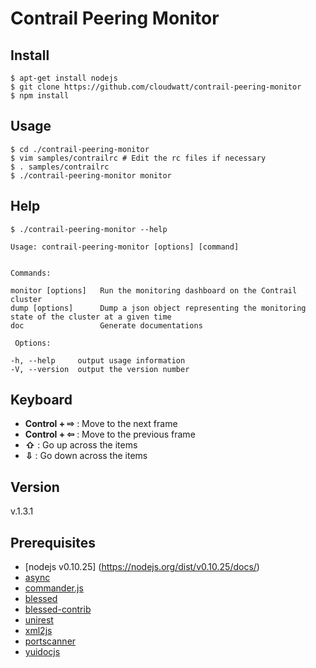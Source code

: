 # Contrail Peering Monitor

## Install
    $ apt-get install nodejs
    $ git clone https://github.com/cloudwatt/contrail-peering-monitor
    $ npm install

## Usage
    $ cd ./contrail-peering-monitor
    $ vim samples/contrailrc # Edit the rc files if necessary
    $ . samples/contrailrc
    $ ./contrail-peering-monitor monitor

## Help
    $ ./contrail-peering-monitor --help

    Usage: contrail-peering-monitor [options] [command]


    Commands:

    monitor [options]   Run the monitoring dashboard on the Contrail cluster
    dump [options]      Dump a json object representing the monitoring state of the cluster at a given time
    doc                 Generate documentations

     Options:

    -h, --help     output usage information
    -V, --version  output the version number

## Keyboard
 * **Control + ⇨** : Move to the next frame
 * **Control + ⇦** : Move to the previous frame
 * **⇧** : Go up across the items
 * **⇩** : Go down across the items

## Version
  v.1.3.1

## Prerequisites
 * [nodejs v0.10.25] (https://nodejs.org/dist/v0.10.25/docs/)
 * [async](https://www.npmjs.com/package/async)
 * [commander.js](https://www.npmjs.com/package/commander)
 * [blessed](https://github.com/chjj/blessed)
 * [blessed-contrib](https://github.com/yaronn/blessed-contrib)
 * [unirest](https://www.npmjs.com/package/unirest)
 * [xml2js](https://www.npmjs.com/package/xml2js)
 * [portscanner](https://www.npmjs.com/package/portscanner)
 * [yuidocjs](http://yui.github.io/yuidoc/)
